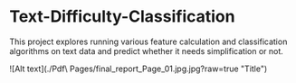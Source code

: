 # Text-Difficulty-Classification

This project explores running various feature calculation and classification algorithms on text data and predict whether it needs simplification or not.

![Alt text](./Pdf\ Pages/final_report_Page_01.jpg.jpg?raw=true "Title")
